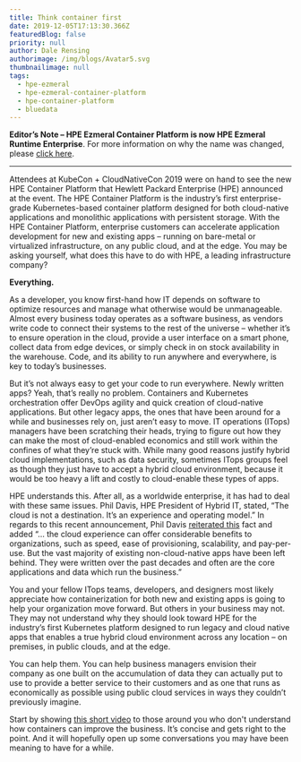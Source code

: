 ```yaml
---
title: Think container first
date: 2019-12-05T17:13:30.366Z
featuredBlog: false
priority: null
author: Dale Rensing
authorimage: /img/blogs/Avatar5.svg
thumbnailimage: null
tags:
  - hpe-ezmeral
  - hpe-ezmeral-container-platform
  - hpe-container-platform
  - bluedata
---
```

**Editor’s Note – HPE Ezmeral Container Platform is now HPE Ezmeral Runtime Enterprise**. For more information on why the name was changed, please [click here](https://community.hpe.com/t5/HPE-Ezmeral-Uncut/HPE-Ezmeral-Container-Platform-is-now-HPE-Ezmeral-Runtime/ba-p/7151720#.YW7nOxrMKM8).
 
- - -


Attendees at KubeCon + CloudNativeCon 2019 were on hand to see the new HPE Container Platform that Hewlett Packard Enterprise (HPE) announced at the event. The HPE Container Platform is the industry’s first enterprise-grade Kubernetes-based container platform designed for both cloud-native applications and monolithic applications with persistent storage. With the HPE Container Platform, enterprise customers can accelerate application development for new and existing apps – running on bare-metal or virtualized infrastructure, on any public cloud, and at the edge. You may be asking yourself, what does this have to do with HPE, a leading infrastructure company?

__Everything.__

As a developer, you know first-hand how IT depends on software to optimize resources and manage what otherwise would be unmanageable. Almost every business today operates as a software business, as vendors write code to connect their systems to the rest of the universe – whether it’s to ensure operation in the cloud, provide a user interface on a smart phone, collect data from edge devices, or simply check in on stock availability in the warehouse. Code, and its ability to run anywhere and everywhere, is key to today’s businesses.

But it’s not always easy to get your code to run everywhere. Newly written apps? Yeah, that’s really no problem. Containers and Kubernetes orchestration offer DevOps agility and quick creation of cloud-native applications. But other legacy apps, the ones that have been around for a while and businesses rely on, just aren’t easy to move. IT operations (ITops) managers have been scratching their heads, trying to figure out how they can make the most of cloud-enabled economics and still work within the confines of what they’re stuck with. While many good reasons justify hybrid cloud implementations, such as data security, sometimes ITops groups feel as though they just have to accept a hybrid cloud environment, because it would be too heavy a lift and costly to cloud-enable these types of apps. 

HPE understands this. After all, as a worldwide enterprise, it has had to deal with these same issues. Phil Davis, HPE President of Hybrid IT, stated, “The cloud is not a destination. It’s an experience and operating model.” In regards to this recent announcement, Phil Davis [reiterated this](https://www.hpe.com/us/en/newsroom/blog-post/2019/11/With-HPE-Container-Platform-enterprise-wide-containerization-is-a-reality.html) fact and added “… the cloud experience can offer considerable benefits to organizations, such as speed, ease of provisioning, scalability, and pay-per-use. But the vast majority of existing non-cloud-native apps have been left behind. They were written over the past decades and often are the core applications and data which run the business.”

You and your fellow ITops teams, developers, and designers most likely appreciate how containerization for both new and existing apps is going to help your organization move forward. But others in your business may not. They may not understand why they should look toward HPE for the industry’s first Kubernetes platform designed to run legacy and cloud native apps that enables a true hybrid cloud environment across any location – on premises, in public clouds, and at the edge. 

You can help them. You can help business managers envision their company as one built on the accumulation of data they can actually put to use to provide a better service to their customers and as one that runs as economically as possible using public cloud services in ways they couldn’t previously imagine. 

Start by showing [this short video](https://www.youtube.com/watch?v=1G0D7ZY0dvk&feature=youtu.be) to those around you who don't understand how containers can improve the business. It’s concise and gets right to the point. And it will hopefully open up some conversations you may have been meaning to have for a while.

